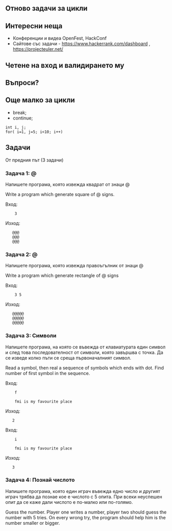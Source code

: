 ## Отново задачи за цикли

## Интересни неща

- Конференции и видеа OpenFest, HackConf
- Сайтове със задачи - https://www.hackerrank.com/dashboard , https://projecteuler.net/

## Четене на вход и валидирането му 

## Въпроси?

## Още малко за цикли
- break;
- continue;
 ``` 
int i, j;     
for( i=1, j=5; i<10; i++)
```


## Задачи

От предния път (3 задачи)

### Задача 1: @
Напишете програма, която извежда квадрат от знаци @

Write a program which generate square of @ signs.

Вход:
```
    3
```

Изход:
```
   @@@
   @@@
   @@@
```    


### Задача 2: @
Напишете програма, която извежда правоъгълник от знаци @

Write a program which generate rectangle of @ signs

Вход:
```
    3 5
```

Изход:
```
   @@@@@
   @@@@@
   @@@@@
```    


### Задача 3: Символи
Напишете програма, на която се въвежда от клавиатурата един символ и след това последователност от символи, която завършва с точка.
Да се изведе колко пъти се среща първоначалният символ.

Read a symbol, then real a sequence of symbols which ends with dot. Find number of first symbol in the sequence.

Вход:
```
    f
    
    fmi is my favourite place
```

Изход:
```
   2
```    

Вход:
```
    i
    
    fmi is my favourite place
```

Изход:
```
   3
```    

### Задача 4: Познай числото
Напишете програма, която един играч въвежда едно число и другият играч трябва да познае кое е числото с 5 опита.
При всеки неуспешен опит да се каже дали числото е по-малко или по-голямо. 

Guess the number. Player one writes a number, player two should guess the number with 5 tries. On every wrong try, the program should help him is the number smaller or bigger.
